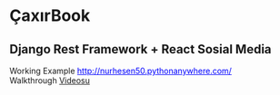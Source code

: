 <h1>ÇaxırBook</h1>
<h2>Django Rest Framework + React Sosial Media</h2>
Working Example <a style="color:blue;text-align:center;" href="http://nurhesen50.pythonanywhere.com/">http://nurhesen50.pythonanywhere.com/</a>
<br>
Walkthrough <a href="https://www.youtube.com/watch?v=vON92Vosf_M">Videosu</a>
